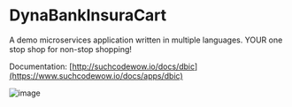 # DynaBankInsuraCart
A demo microservices application written in multiple languages. YOUR one stop shop for non-stop shopping!

Documentation: [http://suchcodewow.io/docs/dbic](https://www.suchcodewow.io/docs/apps/dbic)

![image](https://github.com/suchcodewow/dbic/assets/2099988/1e7dff8a-654c-4e0c-a55f-730905c9d4a3)
